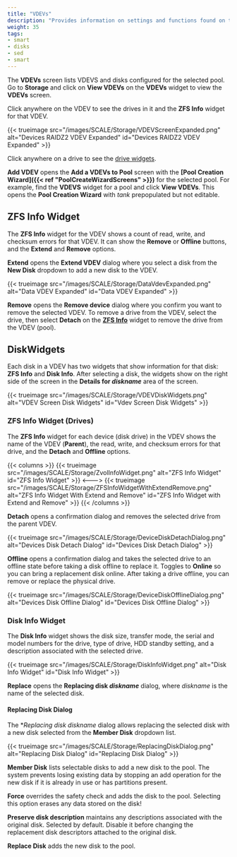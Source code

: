 ```yaml
---
title: "VDEVs"
description: "Provides information on settings and functions found on the VDEVs screens and widget."
weight: 35
tags:
- smart
- disks
- sed
- smart
---
```


The **VDEVs** screen lists VDEVS and disks configured for the selected pool.
Go to **Storage** and click on **View VDEVs** on the **VDEVs** widget to view the **VDEVs** screen.

Click anywhere on the VDEV to see the drives in it and the **ZFS Info** widget for that VDEV.

{{< trueimage src="/images/SCALE/Storage/VDEVScreenExpanded.png" alt="Devices RAIDZ2 VDEV Expanded" id="Devices RAIDZ2 VDEV Expanded" >}}

Click anywhere on a drive to see the [drive widgets](#disk-widgets).

**Add VDEV** opens the **Add a VDEVs to Pool** screen with the **[Pool Creation Wizard]({{< ref "PoolCreateWizardScreens" >}})** for the selected pool.
For example, find the **VDEVS** widget for a pool and click **View VDEVs**.
This opens the **Pool Creation Wizard** with *tank* prepopulated but not editable.

## ZFS Info Widget
The **ZFS Info** widget for the VDEV shows a count of read, write, and checksum errors for that VDEV. It can show the **Remove** or **Offline** buttons, and the **Extend** and **Remove** options.

**Extend** opens the **Extend VDEV** dialog where you select a disk from the **New Disk** dropdown to add a new disk to the VDEV.

{{< trueimage src="/images/SCALE/Storage/DataVdevExpanded.png" alt="Data VDEV Expanded" id="Data VDEV Expanded" >}}

**Remove** opens the **Remove device** dialog where you confirm you want to remove the selected VDEV.
To remove a drive from the VDEV, select the drive, then select **Detach** on the **[ZFS Info](#zfs-info-widget-drives)** widget to remove the drive from the VDEV (pool).

## DiskWidgets

Each disk in a VDEV has two widgets that show information for that disk: **ZFS Info** and **Disk Info**.
After selecting a disk, the widgets show on the right side of the screen in the **Details for *diskname*** area of the screen.

{{< trueimage src="/images/SCALE/Storage/VDEVDiskWidgets.png" alt="VDEV Screen Disk Widgets" id="Vdev Screen Disk Widgets" >}}

### ZFS Info Widget (Drives)

The **ZFS Info** widget for each device (disk drive) in the VDEV shows the name of the VDEV (**Parent**), the read, write, and checksum errors for that drive, and the **Detach** and **Offline** options.

{{< columns >}}
{{< trueimage src="/images/SCALE/Storage/ZvolInfoWidget.png" alt="ZFS Info Widget" id="ZFS Info Widget" >}}
<--->
{{< trueimage src="/images/SCALE/Storage/ZFSInfoWidgetWithExtendRemove.png" alt="ZFS Info Widget With Extend and Remove" id="ZFS Info Widget with Extend and Remove" >}}
{{< /columns >}}

**Detach** opens a confirmation dialog and removes the selected drive from the parent VDEV.

{{< trueimage src="/images/SCALE/Storage/DeviceDiskDetachDialog.png" alt="Devices Disk Detach Dialog" id="Devices Disk Detach Dialog" >}}

**Offline** opens a confirmation dialog and takes the selected drive to an offline state before taking a disk offline to replace it. 
Toggles to **Online** so you can bring a replacement disk online.
After taking a drive offline, you can remove or replace the physical drive.

{{< trueimage src="/images/SCALE/Storage/DeviceDiskOfflineDialog.png" alt="Devices Disk Offline Dialog" id="Devices Disk Offline Dialog" >}}

### Disk Info Widget

The **Disk Info** widget shows the disk size, transfer mode, the serial and model numbers for the drive, type of drive, HDD standby setting, and a description associated with the selected drive.

{{< trueimage src="/images/SCALE/Storage/DiskInfoWidget.png" alt="Disk Info Widget" id="Disk Info Widget" >}}

**Replace** opens the **Replacing disk *diskname*** dialog, where *diskname* is the name of the selected disk.

#### Replacing Disk Dialog

The **Replacing disk *diskname** dialog allows replacing the selected disk with a new disk selected from the **Member Disk** dropdown list.

{{< trueimage src="/images/SCALE/Storage/ReplacingDiskDialog.png" alt="Replacing Disk Dialog" id="Replacing Disk Dialog" >}}

**Member Disk** lists selectable disks to add a new disk to the pool.
The system prevents losing existing data by stopping an add operation for the new disk if it is already in use or has partitions present.

**Force** overrides the safety check and adds the disk to the pool. Selecting this option erases any data stored on the disk!

**Preserve disk description** maintains any descriptions associated with the original disk. Selected by default. Disable it before changing the replacement disk descriptors attached to the original disk.

**Replace Disk** adds the new disk to the pool.
